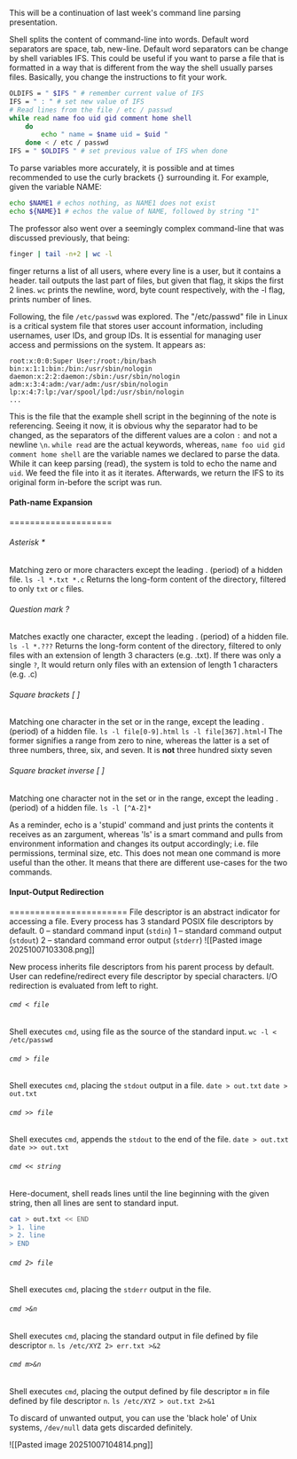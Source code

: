 This will be a continuation of last week's command line parsing presentation.

Shell splits the content of command-line into words. Default word separators are space, tab, new-line. Default word separators can be change by shell variables IFS.
This could be useful if you want to parse a file that is formatted in a way that is different from the way the shell usually parses files. Basically, you change the instructions to fit your work.
```sh
OLDIFS = " $IFS " # remember current value of IFS
IFS = " : " # set new value of IFS
# Read lines from the file / etc / passwd
while read name foo uid gid comment home shell
	do
		echo " name = $name uid = $uid "
	done < / etc / passwd
IFS = " $OLDIFS " # set previous value of IFS when done
```

To parse variables more accurately, it is possible and at times recommended to use the curly brackets {} surrounding it. For example, given the variable NAME:
```sh
echo $NAME1 # echos nothing, as NAME1 does not exist
echo ${NAME}1 # echos the value of NAME, followed by string "1"
```



The professor also went over a seemingly complex command-line that was discussed previously, that being:
```bash
finger | tail -n+2 | wc -l
```
finger returns a list of all users, where every line is a user, but it contains a header.
tail outputs the last part of files, but given that flag, it skips the first 2 lines.
`wc` prints the newline, word, byte count respectively, with the -l flag, prints number of lines.

Following, the file `/etc/passwd` was explored.
The "/etc/passwd" file in Linux is a critical system file that stores user account information, including usernames, user IDs, and group IDs. It is essential for managing user access and permissions on the system.
It appears as:
```
root:x:0:0:Super User:/root:/bin/bash
bin:x:1:1:bin:/bin:/usr/sbin/nologin
daemon:x:2:2:daemon:/sbin:/usr/sbin/nologin
adm:x:3:4:adm:/var/adm:/usr/sbin/nologin
lp:x:4:7:lp:/var/spool/lpd:/usr/sbin/nologin
...
```

This is the file that the example shell script in the beginning of the note is referencing. Seeing it now, it is obvious why the separator had to be changed, as the separators of the different values are a colon `:` and not a newline `\n`. 
`while read` are the actual keywords, whereas, `name foo uid gid comment home shell` are the variable names we declared to parse the data. While it can keep parsing (read), the system is told to echo the name and `uid`. We feed the file into it as it iterates.
Afterwards, we return the IFS to its original form in-before the script was run.

#### Path-name Expansion
====================
###### Asterisk \*
Matching zero or more characters except the leading . (period) of a hidden file.
`ls -l *.txt *.c`
Returns the long-form content of the directory, filtered to only `txt` or `c` files.
###### Question mark ?
Matches exactly one character, except the leading . (period) of a hidden file.
`ls -l *.???`
Returns the long-form content of the directory, filtered to only files with an extension of length 3 characters (e.g. .txt). If there was only a single `?`, It would return only files with an extension of length 1 characters (e.g. .c)

###### Square brackets \[ \]
Matching one character in the set or in the range, except the leading . (period) of
a hidden file.
`ls -l file[0-9].html`
`ls -l file[367].html`-l
The former signifies a range from zero to nine, whereas the latter is a set of three numbers, three, six, and seven. It is **not** three hundred sixty seven
###### Square bracket inverse \[ \]
Matching one character not in the set or in the range, except the leading . (period)
of a hidden file.
`ls -l [^A-Z]*`

As a reminder, echo is a 'stupid' command and just prints the contents it receives as an zargument, whereas 'ls' is a smart command and pulls from environment information and changes its output accordingly; i.e. file permissions, terminal size, etc.
This does not mean one command is more useful than the other.
It means that there are different use-cases for the two commands.


#### Input-Output Redirection
=======================
File descriptor is an abstract indicator for accessing a file.
Every process has 3 standard POSIX file descriptors by default.
0 – standard command input (`stdin`)
1 – standard command output (`stdout`)
2 – standard command error output (`stderr`)
![[Pasted image 20251007103308.png]]

New process inherits file descriptors from his parent process by
default. User can redefine/redirect every file descriptor by special characters.
I/O redirection is evaluated from left to right.

###### `cmd < file`
Shell executes `cmd`, using file as the source of the standard input.
`wc -l < /etc/passwd`
###### `cmd > file`
Shell executes `cmd`, placing the `stdout` output in a file.
`date > out.txt`
`date > out.txt`

###### `cmd >> file`
Shell executes `cmd`, appends the `stdout` to the end of the file.
`date > out.txt`
`date >> out.txt`

###### `cmd << string`
Here-document, shell reads lines until the line beginning with the given
string, then all lines are sent to standard input.
```sh
cat > out.txt << END
> 1. line
> 2. line
> END
```
###### `cmd 2> file`
Shell executes `cmd`, placing the `stderr` output in the file.

###### `cmd >&n`
Shell executes `cmd`, placing the standard output in file defined by file
descriptor `n`.
`ls /etc/XYZ 2> err.txt >&2`

###### `cmd m>&n`
Shell executes `cmd`, placing the output defined by file descriptor `m` in
file defined by file descriptor `n`.
`ls /etc/XYZ > out.txt 2>&1`


To discard of unwanted output, you can use the 'black hole' of Unix systems, 
`/dev/null` data gets discarded definitely.

![[Pasted image 20251007104814.png]]

